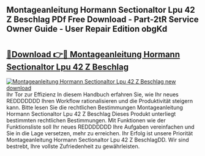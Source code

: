 ## Montageanleitung Hormann Sectionaltor Lpu 42 Z Beschlag PDf Free Download - Part-2tR Service Owner Guide - User Repair Edition obgKd

# <h2><a href="http://df6sdj.blite.top/?on=Montageanleitung+Hormann+Sectionaltor+Lpu+42+Z+Beschlag">🔗Download 👉🔴 Montageanleitung Hormann Sectionaltor Lpu 42 Z Beschlag</a></h2>

[![Montageanleitung Hormann Sectionaltor Lpu 42 Z Beschlag new download](https://i.imgur.com/lujVjoI.png)](http://df6sdj.blite.top/?on=Montageanleitung+Hormann+Sectionaltor+Lpu+42+Z+Beschlag)
Ihr Tor zur Effizienz In diesem Handbuch erfahren Sie, wie Ihr neues REDDDDDDD Ihren Workflow rationalisieren und die Produktivität steigern kann. Bitte lesen Sie die rechtlichen Bestimmungen Montageanleitung Hormann Sectionaltor Lpu 42 Z Beschlag Dieses Produkt unterliegt bestimmten rechtlichen Bestimmungen. Mit Funktionen wie der Funktionsliste soll Ihr neues REDDDDDDD Ihre Aufgaben vereinfachen und Sie in die Lage versetzen, mehr zu erreichen. Ihr Erfolg ist unsere Priorität Montageanleitung Hormann Sectionaltor Lpu 42 Z BeschlagDD. Wir sind bestrebt, Ihre vollste Zufriedenheit zu gewährleisten.
